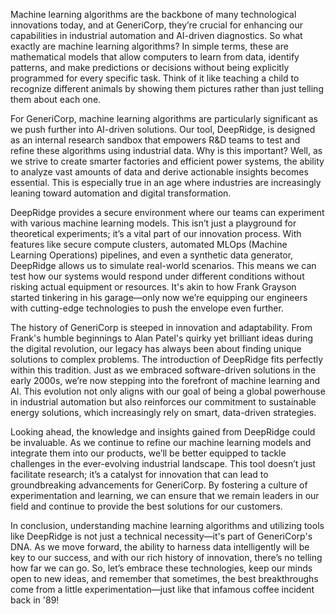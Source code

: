 Machine learning algorithms are the backbone of many technological innovations today, and at GeneriCorp, they’re crucial for enhancing our capabilities in industrial automation and AI-driven diagnostics. So what exactly are machine learning algorithms? In simple terms, these are mathematical models that allow computers to learn from data, identify patterns, and make predictions or decisions without being explicitly programmed for every specific task. Think of it like teaching a child to recognize different animals by showing them pictures rather than just telling them about each one.

For GeneriCorp, machine learning algorithms are particularly significant as we push further into AI-driven solutions. Our tool, DeepRidge, is designed as an internal research sandbox that empowers R&D teams to test and refine these algorithms using industrial data. Why is this important? Well, as we strive to create smarter factories and efficient power systems, the ability to analyze vast amounts of data and derive actionable insights becomes essential. This is especially true in an age where industries are increasingly leaning toward automation and digital transformation.

DeepRidge provides a secure environment where our teams can experiment with various machine learning models. This isn’t just a playground for theoretical experiments; it’s a vital part of our innovation process. With features like secure compute clusters, automated MLOps (Machine Learning Operations) pipelines, and even a synthetic data generator, DeepRidge allows us to simulate real-world scenarios. This means we can test how our systems would respond under different conditions without risking actual equipment or resources. It's akin to how Frank Grayson started tinkering in his garage—only now we’re equipping our engineers with cutting-edge technologies to push the envelope even further.

The history of GeneriCorp is steeped in innovation and adaptability. From Frank's humble beginnings to Alan Patel's quirky yet brilliant ideas during the digital revolution, our legacy has always been about finding unique solutions to complex problems. The introduction of DeepRidge fits perfectly within this tradition. Just as we embraced software-driven solutions in the early 2000s, we’re now stepping into the forefront of machine learning and AI. This evolution not only aligns with our goal of being a global powerhouse in industrial automation but also reinforces our commitment to sustainable energy solutions, which increasingly rely on smart, data-driven strategies.

Looking ahead, the knowledge and insights gained from DeepRidge could be invaluable. As we continue to refine our machine learning models and integrate them into our products, we’ll be better equipped to tackle challenges in the ever-evolving industrial landscape. This tool doesn’t just facilitate research; it’s a catalyst for innovation that can lead to groundbreaking advancements for GeneriCorp. By fostering a culture of experimentation and learning, we can ensure that we remain leaders in our field and continue to provide the best solutions for our customers.

In conclusion, understanding machine learning algorithms and utilizing tools like DeepRidge is not just a technical necessity—it's part of GeneriCorp's DNA. As we move forward, the ability to harness data intelligently will be key to our success, and with our rich history of innovation, there’s no telling how far we can go. So, let’s embrace these technologies, keep our minds open to new ideas, and remember that sometimes, the best breakthroughs come from a little experimentation—just like that infamous coffee incident back in '89!